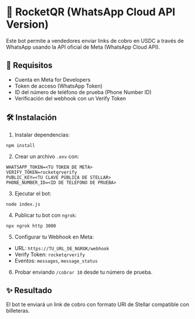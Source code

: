 # 🚀 RocketQR (WhatsApp Cloud API Version)

Este bot permite a vendedores enviar links de cobro en USDC a través de WhatsApp usando la API oficial de Meta (WhatsApp Cloud API).

## 🔧 Requisitos

- Cuenta en Meta for Developers
- Token de acceso (WhatsApp Token)
- ID del número de teléfono de prueba (Phone Number ID)
- Verificación del webhook con un Verify Token

## 🛠 Instalación

1. Instalar dependencias:

```
npm install
```

2. Crear un archivo `.env` con:

```
WHATSAPP_TOKEN=<TU TOKEN DE META>
VERIFY_TOKEN=rocketqrverify
PUBLIC_KEY=<TU CLAVE PÚBLICA DE STELLAR>
PHONE_NUMBER_ID=<ID DE TELÉFONO DE PRUEBA>
```

3. Ejecutar el bot:

```
node index.js
```

4. Publicar tu bot con `ngrok`:

```
npx ngrok http 3000
```

5. Configurar tu Webhook en Meta:

- URL: `https://TU_URL_DE_NGROK/webhook`
- Verify Token: `rocketqrverify`
- Eventos: `messages`, `message_status`

6. Probar enviando `/cobrar 10` desde tu número de prueba.

## ✨ Resultado

El bot te enviará un link de cobro con formato URI de Stellar compatible con billeteras.

